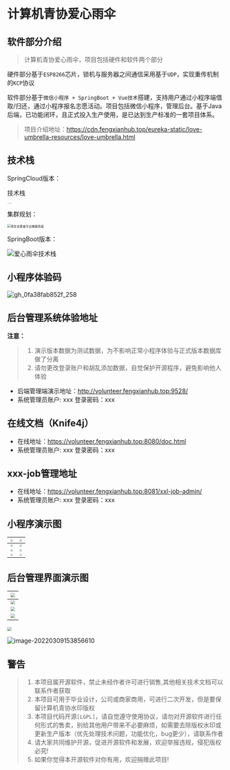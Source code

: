 # 计算机青协爱心雨伞

## 软件部分介绍

>计算机青协爱心雨伞，项目包括硬件和软件两个部分

硬件部分基于`ESP8266`芯片，锁机与服务器之间通信采用基于`UDP`，实现重传机制的`KCP`协议

软件部分基于`微信小程序 + SpringBoot + Vue技术`搭建，支持用户通过小程序端借取/归还，通过小程序报名志愿活动。项目包括微信小程序，管理后台。基于Java后端，已功能闭环，且正式投入生产使用，是已达到生产标准的一套项目体系。

>项目介绍地址：https://cdn.fengxianhub.top/eureka-static/love-umbrella-resources/love-umbrella.html

## 技术栈

SpringCloud版本：

技术栈

<img src="https://cdn.fengxianhub.top/resources-master/202207010821960.png" alt="爱心雨伞微服务版" style="zoom: 8%;" />

集群规划：

<img src="https://cdn.fengxianhub.top/resources-master/202207010824147.png" alt="青年志愿者平台微服务版" style="zoom:50%;" />



SpringBoot版本：

![爱心雨伞技术栈](https://cdn.fengxianhub.top/resources-master/202203091444446.png)

##  小程序体验码

![gh_0fa38fab852f_258 ](https://cdn.fengxianhub.top/resources-master/202203091446892.jpg)



## 后台管理系统体验地址

**注意：**

>1. 演示版本数据为测试数据，为不影响正常小程序体验与正式版本数据库做了分离
>2. 请勿更改登录账户和胡乱添加数据，自觉保护开源程序，避免影响他人体验

- 后端管理端演示地址：http://volunteer.fengxianhub.top:9528/
- 系统管理员账户: xxx  登录密码：xxx

## 在线文档（Knife4j）

- 在线地址：https://volunteer.fengxianhub.top:8080/doc.html
- 系统管理员账户: xxx  登录密码：xxx

## xxx-job管理地址

- 在线地址：https://volunteer.fengxianhub.top:8081/xxl-job-admin/
- 系统管理员账户: xxx  登录密码：xxx

## 小程序演示图

| <img src="https://www.volunteer.fengxianhub.top/miniProgram/1.0.0/1.0.0%E4%B8%8A%E7%BA%BF%E7%89%88/Screenshot_20220309_150634.jpg" style="zoom:30%;"></img> | <img src="https://www.volunteer.fengxianhub.top/miniProgram/1.0.0/1.0.0%E4%B8%8A%E7%BA%BF%E7%89%88/Screenshot_20220309_150832.jpg" style="zoom:30%;"></img> |
| :----------------------------------------------------------: | :----------------------------------------------------------: |
| <img src="https://www.volunteer.fengxianhub.top/miniProgram/1.0.0/1.0.0%E4%B8%8A%E7%BA%BF%E7%89%88/Screenshot_20220309_150637.jpg" style="zoom:30%;"></img> | <img src="https://www.volunteer.fengxianhub.top/miniProgram/1.0.0/1.0.0%E4%B8%8A%E7%BA%BF%E7%89%88/Screenshot_20220309_150640.jpg" style="zoom:30%;"></img> |
| <img src="https://www.volunteer.fengxianhub.top/miniProgram/1.0.0/1.0.0%E4%B8%8A%E7%BA%BF%E7%89%88/Screenshot_20220309_150652.jpg" style="zoom:30%;"></img> | <img src="https://www.volunteer.fengxianhub.top/miniProgram/1.0.0/1.0.0%E4%B8%8A%E7%BA%BF%E7%89%88/Screenshot_20220309_150700.jpg" style="zoom:30%;"></img> |
| <img src="https://www.volunteer.fengxianhub.top/miniProgram/1.0.0/1.0.0%E4%B8%8A%E7%BA%BF%E7%89%88/Screenshot_20220309_150704.jpg" style="zoom:30%;"></img> | <img src="https://www.volunteer.fengxianhub.top/miniProgram/1.0.0/1.0.0%E4%B8%8A%E7%BA%BF%E7%89%88/Screenshot_20220309_150708.jpg" style="zoom:30%;"></img> |

## 后台管理界面演示图

| <img src="https://cdn.fengxianhub.top/resources-master/202203091533745.png" style="zoom:60%;"></img> |
| :----------------------------------------------------------: |
| <img src="https://cdn.fengxianhub.top/resources-master/202203091535915.png" style="zoom:60%;"></img> |
| <img src="https://cdn.fengxianhub.top/resources-master/202203091535038.png" style="zoom:60%;"></img> |
| <img src="https://cdn.fengxianhub.top/resources-master/202203091536021.png" style="zoom:60%;"></img> |

<img src="https://cdn.fengxianhub.top/resources-master/202203091538155.png" style="zoom:60%;"></img>



![image-20220309153856610](https://cdn.fengxianhub.top/resources-master/202203091538838.png)



## 警告

>1. 本项目属开源软件，禁止未经作者许可进行销售,其他相关技术文档可以联系作者获取
>2. 本项目可用于毕业设计，公司或商家商用，可进行二次开发，但是要保留计算机青协水印版权
>3. 本项目代码开源`[LGPL]`，请自觉遵守使用协议，请勿对开源软件进行任何形式的售卖，别给其他用户带来不必要麻烦，如需要去除版权水印或更新生产版本（优先处理技术问题，功能优化，bug更少），请联系作者
>4. 请大家共同维护开源，促进开源软件和发展，欢迎举报违规，侵犯版权必究!
>5. 如果你觉得本开源软件对你有用，欢迎捐赠此项目!

















